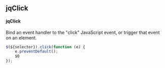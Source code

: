 ## jqClick
#### jqClick
Bind an event handler to the "click" JavaScript event, or trigger that event on an element.
```javascript
$(${selector}).click(function (e) { 
	e.preventDefault();
	$0
});
```